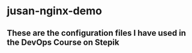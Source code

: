 # jusan-nginx-demo

## These are the configuration files I have used in the DevOps Course on Stepik

